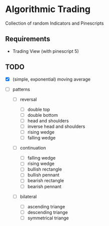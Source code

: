 # Algorithmic Trading

Collection of random Indicators and Pinescripts

## Requirements

- Trading View (with pinescript 5)

## TODO

- [x] (simple, exponential) moving average
- [ ] patterns

  - [ ] reversal

    - [ ] double top
    - [ ] double bottom
    - [ ] head and shoulders
    - [ ] inverse head and shoulders
    - [ ] rising wedge
    - [ ] falling wedge

  - [ ] continuation

    - [ ] falling wedge
    - [ ] rising wedge
    - [ ] bullish rectangle
    - [ ] bullish pennant
    - [ ] bearish rectangle
    - [ ] bearish pennant

  - [ ] bilateral

    - [ ] ascending triange
    - [ ] descending triange
    - [ ] symmetrical triange
